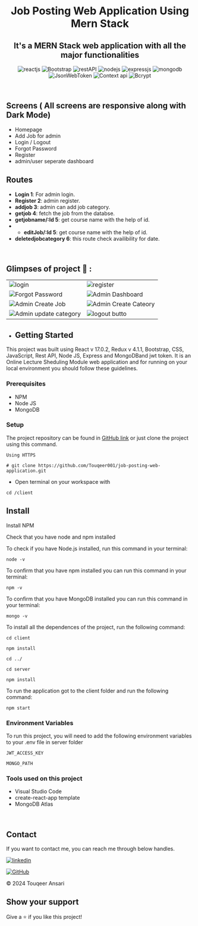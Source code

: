 <h1 align="center">Job Posting Web Application Using Mern Stack</h1> 
<h2 align="center">It's a MERN Stack web application with all the major functionalities</h2>
<p align="center">
    <img src="https://img.shields.io/badge/React_(17.0.2)-20232A?style=for-the-badge&logo=react&logoColor=61DAFB" alt="reactjs" />
   <img src="https://img.shields.io/badge/Bootstrap%20-3bc7bd?style=for-the-badge&logo=Bootstrap&logoColor=white" alt="Bootstrap"/>
    <img src="https://img.shields.io/badge/Rest_API-02303A?style=for-the-badge&logo=react-router&logoColor=white" alt="restAPI"/>
    <img src="https://img.shields.io/badge/Node.js-339933?style=for-the-badge&logo=nodedotjs&logoColor=white" alt="nodejs" />
    <img src="https://img.shields.io/badge/Express.js-000000?style=for-the-badge&logo=express&logoColor=white" alt="expressjs"/>
    <img src="https://img.shields.io/badge/MongoDB-4EA94B?style=for-the-badge&logo=mongodb&logoColor=white" alt="mongodb"/>
 <img src="https://img.shields.io/badge/JWT-000000?style=for-the-badge&logo=JSON%20web%20tokens&logoColor=white" alt="JsonWebToken" />
      <img src="https://img.shields.io/badge/Context api%20-3bc7bd?style=for-the-badge&logo=Context api&logoColor=white" alt="Context api"/>
    <img src="https://img.shields.io/badge/Bcrypt%20-3bc7bd?style=for-the-badge&logo=Bcrypt&logoColor=white" alt="Bcrypt"/>
</p>
<br />
  
  ## Screens ( All screens are responsive along with Dark Mode)
   - Homepage
   - Add Job for admin
   - Login / Logout
   - Forgot Password
   - Register
   - admin/user seperate dashboard
 ## Routes
- **Login 1**: For admin login.
- **Register 2**: admin register.
- **addjob 3**: admin can add job category.
- **getjob 4**: fetch the job from the databse.
- **getjobname/:Id 5**: get course name with the help of id.
- - **editJob/:Id 5**: get course name with the help of id.
- **deletedjobcategory  6**: this route check availibility for date.

<br/>

## Glimpses of project 🙈 :


<table>
  <tr>
   <td><img src="https://github.com/Touqeer001/Lecture-Sheduling-Module/assets/126690073/73456ae0-53d6-4e53-acda-d67d1cbd891b" alt="login" />
   <td><img src="https://github.com/Touqeer001/job-posting-web-application/assets/126690073/6e7d90bc-3331-4ea3-8921-bee830bdf98d" alt="register" /></td>
  </tr>
  <tr>
   <td><img src="https://github.com/Touqeer001/Lecture-Sheduling-Module/assets/126690073/af545b33-1642-48bf-9823-a0ee4ef3be73" alt="Forgot Password" /></td>
    <td><img src="https://github.com/Touqeer001/Lecture-Sheduling-Module/assets/126690073/576dfd5b-7e7d-490f-9f17-59eb3a7c835d" alt="Admin Dashboard" /></td>
  </tr>
  <tr>
    <td><img src="https://github.com/Touqeer001/Lecture-Sheduling-Module/assets/126690073/991f1164-3075-41d6-8ada-d55532741348" alt="Admin Create Job" /></td>
     <td><img src="https://github.com/Touqeer001/Lecture-Sheduling-Module/assets/126690073/a18f20b3-638b-440b-a7e1-99bfd6b1c515" alt="Admin Create Cateory" /></td>
  </tr>
  <tr>
     <td><img src="https://github.com/Touqeer001/Lecture-Sheduling-Module/assets/126690073/5542ba1c-6f63-49c3-8fe6-6b86e2d65296" alt="Admin update category" /></td>
    <td><img src="https://github.com/Touqeer001/Lecture-Sheduling-Module/assets/126690073/e1889049-d7a4-4fb6-8521-739243a30545" alt="logout butto" /></td>
  </tr>
 
  
 
</table>


- ## Getting Started

This project was built using React v 17.0.2, Redux v 4.1.1, Bootstrap, CSS, JavaScript, Rest API, Node JS, Express and MongoDBand jwt token. It is an Online Lecture Sheduling Module web application and for running on your local environment you should follow these guidelines.


### Prerequisites

- NPM 
- Node JS
- MongoDB

### Setup


The project repository can be found in [GitHub link](https://github.com/Touqeer001/job-posting-web-application.git) or just clone the project using this command. 


```
Using HTTPS

# git clone https://github.com/Touqeer001/job-posting-web-application.git
```

+ Open terminal on your workspace with

```
cd /client
```


## Install

Install NPM

Check that you have node and npm installed

To check if you have Node.js installed, run this command in your terminal:


```
node -v
```

To confirm that you have npm installed you can run this command in your terminal:


```
npm -v
```

To confirm that you have MongoDB installed you can run this command in your terminal:


```
mongo -v
```


To install all the dependences of the project, run the following command:


```
cd client

npm install

cd ../

cd server

npm install
```


To run the application got to the client folder and run the following command:

```
npm start
```

### Environment Variables

To run this project, you will need to add the following environment variables to your .env file in server folder

`JWT_ACCESS_KEY`

`MONGO_PATH`


### Tools used on this project

- Visual Studio Code
- create-react-app template
- MongoDB Atlas

<br/>



## Contact

If you want to contact me, you can reach me through below handles.


[![linkedin](https://img.shields.io/badge/touqeer-0077B5?style=for-the-badge&logo=linkedin&logoColor=white)](https://www.linkedin.com/in/touqeer-ansari) 


[![GitHub](https://img.shields.io/badge/Touqeer001-20232A?style=for-the-badge&logo=Github&logoColor=white)](https://github.com/Touqeer001)

© 2024 Touqeer Ansari




## Show your support

Give a ⭐️ if you like this project!




